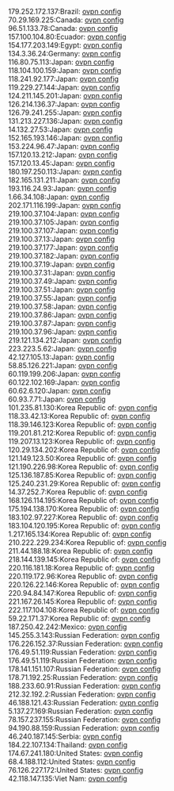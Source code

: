179.252.172.137:Brazil: [ovpn config](vpn/179_252_172_137.ovpn)  
70.29.169.225:Canada: [ovpn config](vpn/70_29_169_225.ovpn)  
96.51.133.78:Canada: [ovpn config](vpn/96_51_133_78.ovpn)  
157.100.104.80:Ecuador: [ovpn config](vpn/157_100_104_80.ovpn)  
154.177.203.149:Egypt: [ovpn config](vpn/154_177_203_149.ovpn)  
134.3.36.24:Germany: [ovpn config](vpn/134_3_36_24.ovpn)  
116.80.75.113:Japan: [ovpn config](vpn/116_80_75_113.ovpn)  
118.104.100.159:Japan: [ovpn config](vpn/118_104_100_159.ovpn)  
118.241.92.177:Japan: [ovpn config](vpn/118_241_92_177.ovpn)  
119.229.27.144:Japan: [ovpn config](vpn/119_229_27_144.ovpn)  
124.211.145.201:Japan: [ovpn config](vpn/124_211_145_201.ovpn)  
126.214.136.37:Japan: [ovpn config](vpn/126_214_136_37.ovpn)  
126.79.241.255:Japan: [ovpn config](vpn/126_79_241_255.ovpn)  
131.213.227.136:Japan: [ovpn config](vpn/131_213_227_136.ovpn)  
14.132.27.53:Japan: [ovpn config](vpn/14_132_27_53.ovpn)  
152.165.193.146:Japan: [ovpn config](vpn/152_165_193_146.ovpn)  
153.224.96.47:Japan: [ovpn config](vpn/153_224_96_47.ovpn)  
157.120.13.212:Japan: [ovpn config](vpn/157_120_13_212.ovpn)  
157.120.13.45:Japan: [ovpn config](vpn/157_120_13_45.ovpn)  
180.197.250.113:Japan: [ovpn config](vpn/180_197_250_113.ovpn)  
182.165.131.211:Japan: [ovpn config](vpn/182_165_131_211.ovpn)  
193.116.24.93:Japan: [ovpn config](vpn/193_116_24_93.ovpn)  
1.66.34.108:Japan: [ovpn config](vpn/1_66_34_108.ovpn)  
202.171.116.199:Japan: [ovpn config](vpn/202_171_116_199.ovpn)  
219.100.37.104:Japan: [ovpn config](vpn/219_100_37_104.ovpn)  
219.100.37.105:Japan: [ovpn config](vpn/219_100_37_105.ovpn)  
219.100.37.107:Japan: [ovpn config](vpn/219_100_37_107.ovpn)  
219.100.37.13:Japan: [ovpn config](vpn/219_100_37_13.ovpn)  
219.100.37.177:Japan: [ovpn config](vpn/219_100_37_177.ovpn)  
219.100.37.182:Japan: [ovpn config](vpn/219_100_37_182.ovpn)  
219.100.37.19:Japan: [ovpn config](vpn/219_100_37_19.ovpn)  
219.100.37.31:Japan: [ovpn config](vpn/219_100_37_31.ovpn)  
219.100.37.49:Japan: [ovpn config](vpn/219_100_37_49.ovpn)  
219.100.37.51:Japan: [ovpn config](vpn/219_100_37_51.ovpn)  
219.100.37.55:Japan: [ovpn config](vpn/219_100_37_55.ovpn)  
219.100.37.58:Japan: [ovpn config](vpn/219_100_37_58.ovpn)  
219.100.37.86:Japan: [ovpn config](vpn/219_100_37_86.ovpn)  
219.100.37.87:Japan: [ovpn config](vpn/219_100_37_87.ovpn)  
219.100.37.96:Japan: [ovpn config](vpn/219_100_37_96.ovpn)  
219.121.134.212:Japan: [ovpn config](vpn/219_121_134_212.ovpn)  
223.223.5.62:Japan: [ovpn config](vpn/223_223_5_62.ovpn)  
42.127.105.13:Japan: [ovpn config](vpn/42_127_105_13.ovpn)  
58.85.126.221:Japan: [ovpn config](vpn/58_85_126_221.ovpn)  
60.119.199.206:Japan: [ovpn config](vpn/60_119_199_206.ovpn)  
60.122.102.169:Japan: [ovpn config](vpn/60_122_102_169.ovpn)  
60.62.6.120:Japan: [ovpn config](vpn/60_62_6_120.ovpn)  
60.93.7.71:Japan: [ovpn config](vpn/60_93_7_71.ovpn)  
101.235.81.130:Korea Republic of: [ovpn config](vpn/101_235_81_130.ovpn)  
118.33.42.13:Korea Republic of: [ovpn config](vpn/118_33_42_13.ovpn)  
118.39.146.123:Korea Republic of: [ovpn config](vpn/118_39_146_123.ovpn)  
119.201.81.212:Korea Republic of: [ovpn config](vpn/119_201_81_212.ovpn)  
119.207.13.123:Korea Republic of: [ovpn config](vpn/119_207_13_123.ovpn)  
120.29.134.202:Korea Republic of: [ovpn config](vpn/120_29_134_202.ovpn)  
121.149.123.50:Korea Republic of: [ovpn config](vpn/121_149_123_50.ovpn)  
121.190.226.98:Korea Republic of: [ovpn config](vpn/121_190_226_98.ovpn)  
125.136.187.85:Korea Republic of: [ovpn config](vpn/125_136_187_85.ovpn)  
125.240.231.29:Korea Republic of: [ovpn config](vpn/125_240_231_29.ovpn)  
14.37.252.7:Korea Republic of: [ovpn config](vpn/14_37_252_7.ovpn)  
168.126.114.195:Korea Republic of: [ovpn config](vpn/168_126_114_195.ovpn)  
175.194.138.170:Korea Republic of: [ovpn config](vpn/175_194_138_170.ovpn)  
183.102.97.227:Korea Republic of: [ovpn config](vpn/183_102_97_227.ovpn)  
183.104.120.195:Korea Republic of: [ovpn config](vpn/183_104_120_195.ovpn)  
1.217.165.134:Korea Republic of: [ovpn config](vpn/1_217_165_134.ovpn)  
210.222.229.234:Korea Republic of: [ovpn config](vpn/210_222_229_234.ovpn)  
211.44.188.18:Korea Republic of: [ovpn config](vpn/211_44_188_18.ovpn)  
218.144.139.145:Korea Republic of: [ovpn config](vpn/218_144_139_145.ovpn)  
220.116.181.18:Korea Republic of: [ovpn config](vpn/220_116_181_18.ovpn)  
220.119.172.96:Korea Republic of: [ovpn config](vpn/220_119_172_96.ovpn)  
220.126.22.146:Korea Republic of: [ovpn config](vpn/220_126_22_146.ovpn)  
220.94.84.147:Korea Republic of: [ovpn config](vpn/220_94_84_147.ovpn)  
221.167.26.145:Korea Republic of: [ovpn config](vpn/221_167_26_145.ovpn)  
222.117.104.108:Korea Republic of: [ovpn config](vpn/222_117_104_108.ovpn)  
59.22.171.37:Korea Republic of: [ovpn config](vpn/59_22_171_37.ovpn)  
187.250.42.242:Mexico: [ovpn config](vpn/187_250_42_242.ovpn)  
145.255.3.143:Russian Federation: [ovpn config](vpn/145_255_3_143.ovpn)  
176.226.152.37:Russian Federation: [ovpn config](vpn/176_226_152_37.ovpn)  
176.49.51.119:Russian Federation: [ovpn config](vpn/176_49_51_119.ovpn)  
176.49.51.119:Russian Federation: [ovpn config](vpn/176_49_51_119.ovpn)  
178.141.151.107:Russian Federation: [ovpn config](vpn/178_141_151_107.ovpn)  
178.71.192.25:Russian Federation: [ovpn config](vpn/178_71_192_25.ovpn)  
188.233.60.91:Russian Federation: [ovpn config](vpn/188_233_60_91.ovpn)  
212.32.192.2:Russian Federation: [ovpn config](vpn/212_32_192_2.ovpn)  
46.188.121.43:Russian Federation: [ovpn config](vpn/46_188_121_43.ovpn)  
5.137.27.169:Russian Federation: [ovpn config](vpn/5_137_27_169.ovpn)  
78.157.237.155:Russian Federation: [ovpn config](vpn/78_157_237_155.ovpn)  
94.190.88.159:Russian Federation: [ovpn config](vpn/94_190_88_159.ovpn)  
46.240.187.145:Serbia: [ovpn config](vpn/46_240_187_145.ovpn)  
184.22.107.134:Thailand: [ovpn config](vpn/184_22_107_134.ovpn)  
174.67.241.180:United States: [ovpn config](vpn/174_67_241_180.ovpn)  
68.4.188.112:United States: [ovpn config](vpn/68_4_188_112.ovpn)  
76.126.227.172:United States: [ovpn config](vpn/76_126_227_172.ovpn)  
42.118.147.135:Viet Nam: [ovpn config](vpn/42_118_147_135.ovpn)  
